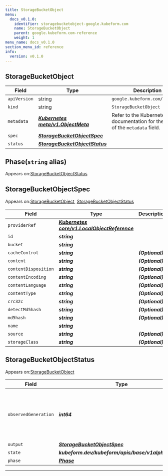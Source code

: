 ```yaml
---
title: StorageBucketObject
menu:
  docs_v0.1.0:
    identifier: storagebucketobject-google.kubeform.com
    name: StorageBucketObject
    parent: google.kubeform.com-reference
    weight: 1
menu_name: docs_v0.1.0
section_menu_id: reference
info:
  version: v0.1.0
---
```


## StorageBucketObject
| Field | Type | Description |
| ------ | ----- | ----------- |
| `apiVersion` | string | `google.kubeform.com/v1alpha1` |
|    `kind` | string | `StorageBucketObject` |
| `metadata` | ***[Kubernetes meta/v1.ObjectMeta](https://kubernetes.io/docs/reference/generated/kubernetes-api/v1.13/#objectmeta-v1-meta)***|Refer to the Kubernetes API documentation for the fields of the `metadata` field.|
| `spec` | ***[StorageBucketObjectSpec](#storagebucketobjectspec)***||
| `status` | ***[StorageBucketObjectStatus](#storagebucketobjectstatus)***||
## Phase(`string` alias)

Appears on:[StorageBucketObjectStatus](#storagebucketobjectstatus)

## StorageBucketObjectSpec

Appears on:[StorageBucketObject](#storagebucketobject), [StorageBucketObjectStatus](#storagebucketobjectstatus)

| Field | Type | Description |
| ------ | ----- | ----------- |
| `providerRef` | ***[Kubernetes core/v1.LocalObjectReference](https://kubernetes.io/docs/reference/generated/kubernetes-api/v1.13/#localobjectreference-v1-core)***||
| `id` | ***string***||
| `bucket` | ***string***||
| `cacheControl` | ***string***| ***(Optional)*** |
| `content` | ***string***| ***(Optional)*** |
| `contentDisposition` | ***string***| ***(Optional)*** |
| `contentEncoding` | ***string***| ***(Optional)*** |
| `contentLanguage` | ***string***| ***(Optional)*** |
| `contentType` | ***string***| ***(Optional)*** |
| `crc32c` | ***string***| ***(Optional)*** |
| `detectMd5hash` | ***string***| ***(Optional)*** |
| `md5hash` | ***string***| ***(Optional)*** |
| `name` | ***string***||
| `source` | ***string***| ***(Optional)*** |
| `storageClass` | ***string***| ***(Optional)*** |
## StorageBucketObjectStatus

Appears on:[StorageBucketObject](#storagebucketobject)

| Field | Type | Description |
| ------ | ----- | ----------- |
| `observedGeneration` | ***int64***| ***(Optional)*** Resource generation, which is updated on mutation by the API Server.|
| `output` | ***[StorageBucketObjectSpec](#storagebucketobjectspec)***| ***(Optional)*** |
| `state` | ***kubeform.dev/kubeform/apis/base/v1alpha1.State***| ***(Optional)*** |
| `phase` | ***[Phase](#phase)***| ***(Optional)*** |
---
